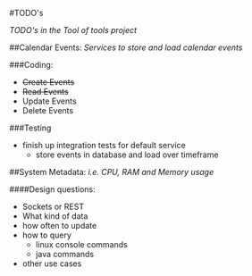 #TODO's

_TODO's in the Tool of tools project_

##Calendar Events:
_Services to store and load calendar events_

###Coding:
- ~~Create Events~~
- ~~Read Events~~
- Update Events
- Delete Events

###Testing
- finish up integration tests for default service
  - store events in database and load over timeframe

##System Metadata:
_i.e. CPU, RAM and Memory usage_

####Design questions:
- Sockets or REST
- What kind of data
- how often to update
- how to query
  - linux console commands
  - java commands
- other use cases